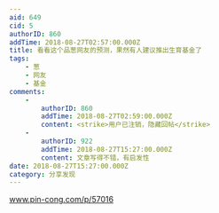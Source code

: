 ```yaml
---
aid: 649
cid: 5
authorID: 860
addTime: 2018-08-27T02:57:00.000Z
title: 看看这个品葱网友的预测，果然有人建议推出生育基金了
tags:
    - 葱
    - 网友
    - 基金
comments:
    -
        authorID: 860
        addTime: 2018-08-27T02:59:00.000Z
        content: <strike>用户已注销，隐藏回帖</strike>
    -
        authorID: 922
        addTime: 2018-08-27T15:27:00.000Z
        content: 文章写得不错，有启发性
date: 2018-08-27T15:27:00.000Z
category: 分享发现
---
```


www.pin-cong.com/p/57016
